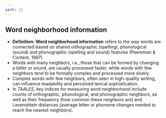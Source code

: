 ```yaml
---
sort: 11
---
```


## Word neighborhood information

- **Definition: Word neighborhood information** refers to the way words are connected based on shared orthographic (spelling), phonological (sound) and phonographic (spelling and sound) features (Peereman & Content, 1997). 
- Words with many neighbors, i.e., those that can be formed by changing a letter or sound, are usually processed faster, while words with few neighbors tend to be formally complex and processed more slowly. 
- Complex words with few neighbors, often seen in high-quality writing, can influence readability and perceived lexical sophistication.
- In *TAALES*, key indices for measuring word neighborhood include counts of orthographic, phonological, and phonographic neighbors, as well as their frequency (how common these neighbors are) and Levenshtein distances (average letter or phoneme changes needed to reach the nearest neighbors).